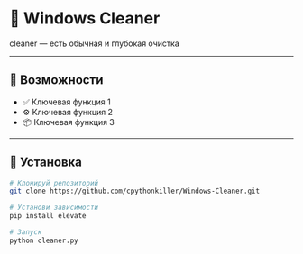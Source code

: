 # 🌟 Windows Cleaner

cleaner — есть обычная и глубокая очистка

---

## 🚀 Возможности

- ✅ Ключевая функция 1  
- ⚙️ Ключевая функция 2  
- 📦 Ключевая функция 3  

---

## 🧰 Установка

```bash
# Клонируй репозиторий
git clone https://github.com/cpythonkiller/Windows-Cleaner.git

# Установи зависимости
pip install elevate

# Запуск
python cleaner.py

